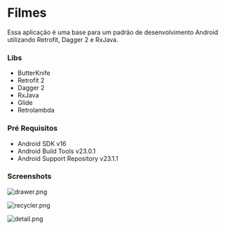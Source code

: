 # Filmes #

Essa aplicação é uma base para um padrão de desenvolvimento Android utilizando Retrofit, Dagger 2 e RxJava.

### Libs ###

* ButterKnife
* Retrofit 2
* Dagger 2
* RxJava
* Glide
* Retrolambda

### Pré Requisitos ###

* Android SDK v16
* Android Build Tools v23.0.1
* Android Support Repository v23.1.1

### Screenshots ###
![drawer.png](https://bitbucket.org/repo/KxXXox/images/1018828837-drawer.png)

![recycler.png](https://bitbucket.org/repo/KxXXox/images/1576657752-recycler.png)

![detail.png](https://bitbucket.org/repo/KxXXox/images/2581564126-detail.png)